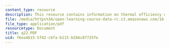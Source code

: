 ```yaml
---
content_type: resource
description: This resource contains information on thermal efficiency of a turbojet.
file: /media/https%3A/open-learning-course-data-rc.s3.amazonaws.com/16-01-unified-engineering-i-ii-iii-iv-fall-2005-spring-2006/f6ea4b155f42c6fab115b2b6c87725fe_q22.PDF
file_type: application/pdf
resourcetype: Document
title: q22.PDF
uid: f6ea4b15-5f42-c6fa-b115-b2b6c87725fe
---
```

